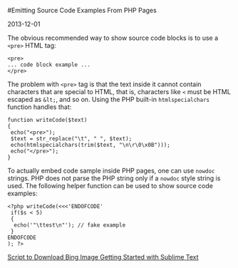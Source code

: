 #Emitting Source Code Examples From PHP Pages

2013-12-01
<!--- tags: php -->

The obvious recommended way to show source code blocks is to use a `<pre>` HTML tag:

```
<pre>
... code block example ...
</pre>
```

The problem with `<pre>` tag is that the text inside it cannot contain characters that are special to HTML, that is, characters like `<` must be HTML escaped as `&lt;`, and so on. Using the PHP built-in `htmlspecialchars` function handles that:

```
function writeCode($text)
{
 echo("<pre>");
 $text = str_replace("\t", " ", $text);
 echo(htmlspecialchars(trim($text, "\n\r\0\x0B")));
 echo("</pre>");
}
```

To actually  embed code sample inside PHP pages, one can use `nowdoc` strings. PHP does not parse the PHP string only if a `nowdoc` style string is used. The following helper function can be used to show source code examples:

```
<?php writeCode(<<<'ENDOFCODE'
 if($s < 5)
 {
  echo('"\ttest\n"'); // fake example
 }
ENDOFCODE
); ?>
```

<ins class='nfooter'><a id='fprev' href='#blog/2013/2013-12-03-Script-to-Download-Bing-Image.md'>Script to Download Bing Image</a> <a id='fnext' href='#blog/2013/2013-11-28-Getting-Started-with-Sublime-Text.md'>Getting Started with Sublime Text</a></ins>
